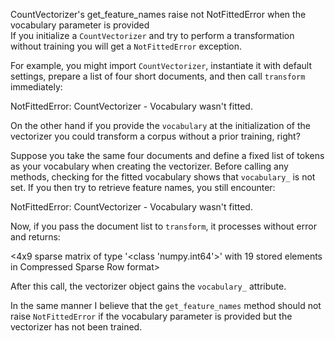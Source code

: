 CountVectorizer's get_feature_names raise not NotFittedError when the vocabulary parameter is provided  
If you initialize a `CountVectorizer` and try to perform a transformation without training you will get a `NotFittedError` exception.

For example, you might import `CountVectorizer`, instantiate it with default settings, prepare a list of four short documents, and then call `transform` immediately:

NotFittedError: CountVectorizer - Vocabulary wasn't fitted.

On the other hand if you provide the `vocabulary` at the initialization of the vectorizer you could transform a corpus without a prior training, right?

Suppose you take the same four documents and define a fixed list of tokens as your vocabulary when creating the vectorizer. Before calling any methods, checking for the fitted vocabulary shows that `vocabulary_` is not set. If you then try to retrieve feature names, you still encounter:

NotFittedError: CountVectorizer - Vocabulary wasn't fitted.

Now, if you pass the document list to `transform`, it processes without error and returns:

<4x9 sparse matrix of type '<class 'numpy.int64'>'
        with 19 stored elements in Compressed Sparse Row format>

After this call, the vectorizer object gains the `vocabulary_` attribute.

In the same manner I believe that the `get_feature_names` method should not raise `NotFittedError` if the vocabulary parameter is provided but the vectorizer has not been trained.
